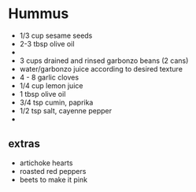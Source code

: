 # Hummus

- 1/3 cup sesame seeds
- 2-3 tbsp olive oil
- <make the tahini paste>
- 3  cups drained and rinsed garbonzo beans (2 cans)
- water/garbonzo juice according to desired texture
- 4 - 8 garlic cloves
- 1/4 cup lemon juice
- 1 tbsp olive oil
- 3/4 tsp cumin, paprika
- 1/2 tsp salt, cayenne pepper
- <make the hummus>

## extras

* artichoke hearts
* roasted red peppers
* beets to make it pink

